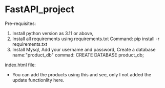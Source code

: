 # FastAPI_project
Pre-requisites:
1. Install python version as 3.11 or above,
2. Install all requirements using requirements.txt
   Command: pip install -r requirements.txt
3. Install Mysql, Add your username and password, Create a database name:"product_db"
   commad: CREATE DATABASE product_db;


index.html file:
- You can add the products using this and see, only I not added the update functionlity here.
